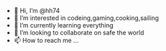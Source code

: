 - 👋 Hi, I’m @hh74
- 👀 I’m interested in codeing,gaming,cooking,sailing
- 🌱 I’m currently learning everything
- 💞️ I’m looking to collaborate on safe the world
- 📫 How to reach me ...

<!---
hh74/hh74 is a ✨ special ✨ repository because its `README.md` (this file) appears on your GitHub profile.
You can click the Preview link to take a look at your changes.
--->
